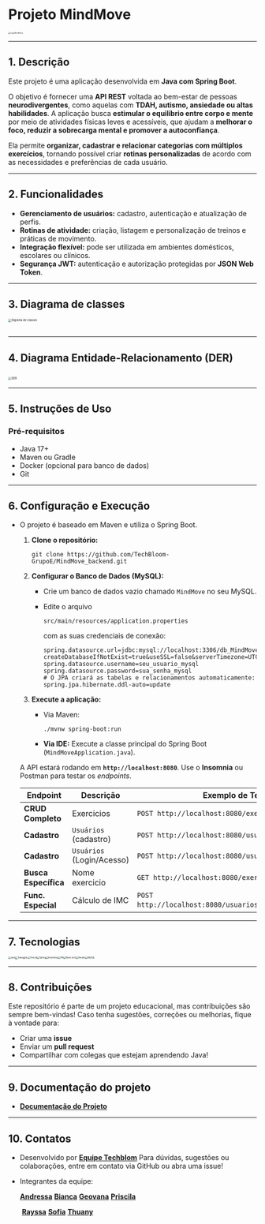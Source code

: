 #                                                                                            Projeto MindMove

<img src="https://ik.imagekit.io/kv6tr431r/Projeto%20mindmove/LongoMindMoveSemfundo.png?updatedAt=1761756153500" alt="LogoMindMove" style="zoom: 25%;" />

------------------------------------------------------------------------

##  1. Descrição

Este projeto é uma aplicação desenvolvida em **Java com Spring Boot**.

O objetivo é fornecer uma **API REST** voltada ao bem-estar de pessoas **neurodivergentes**, como aquelas com **TDAH, autismo, ansiedade ou altas habilidades**. A aplicação busca **estimular o equilíbrio entre corpo e mente** por meio de atividades físicas leves e acessíveis, que ajudam a **melhorar o foco, reduzir a sobrecarga mental e promover a autoconfiança**.

Ela permite **organizar, cadastrar e relacionar categorias com múltiplos exercícios**, tornando possível criar **rotinas personalizadas** de acordo com as necessidades e preferências de cada usuário.

------------------------------------------------------------------------

## 2. Funcionalidades

-  **Gerenciamento de usuários:** cadastro, autenticação e atualização de perfis.
-  **Rotinas de atividade:** criação, listagem e personalização de treinos e práticas de movimento.
-  **Integração flexível:** pode ser utilizada em ambientes domésticos, escolares ou clínicos.
-  **Segurança JWT:** autenticação e autorização protegidas por **JSON Web Token**.

------------------------------------------------------------------------

## 3.​​ Diagrama de classes

 <img src="https://ik.imagekit.io/kv6tr431r/Projeto%20mindmove/Tabelas%20relacionais/Design%20sem%20nome%20(3).png?updatedAt=1761756778852" alt="Digrama de classes" style="zoom: 40%;">

## 

------------------------------------------------------------------------

## 4. Diagrama Entidade-Relacionamento (DER)

​    <img src="https://ik.imagekit.io/kv6tr431r/Projeto%20mindmove/Tabelas%20relacionais/DERMindMove.png?updatedAt=1761754821968" alt="DER" style="zoom: 40%;" />

------------------------------------------------------------------------

##  5. Instruções de Uso

###  Pré-requisitos

-   Java 17+
-   Maven ou Gradle
-   Docker (opcional para banco de dados)
-   Git

------------------------------------------------------------------------

##  6. Configuração e Execução

- O projeto é baseado em Maven e utiliza o Spring Boot.

  1. **Clone o repositório:**

     ```
     git clone https://github.com/TechBloom-GrupoE/MindMove_backend.git
     ```

     

  2. **Configurar o Banco de Dados (MySQL):**

     - Crie um banco de dados vazio chamado `MindMove` no seu MySQL.

     - Edite o arquivo

        

       ```
       src/main/resources/application.properties
       ```

        

       com as suas credenciais de conexão:

       ```
       spring.datasource.url=jdbc:mysql://localhost:3306/db_MindMove?createDatabaseIfNotExist=true&useSSL=false&serverTimezone=UTC
       spring.datasource.username=seu_usuario_mysql
       spring.datasource.password=sua_senha_mysql
       # O JPA criará as tabelas e relacionamentos automaticamente:
       spring.jpa.hibernate.ddl-auto=update
       ```

       

  3. **Execute a aplicação:**

     - Via Maven:

       ```
       ./mvnw spring-boot:run
       ```

       

     - **Via IDE:** Execute a classe principal do Spring Boot (`MindMoveApplication.java`).

  A API estará rodando em **`http://localhost:8080`**. Use o **Insomnia** ou Postman para testar os *endpoints*.

  | Endpoint             | Descrição                 | Exemplo de Teste                                         |
  | -------------------- | ------------------------- | -------------------------------------------------------- |
  | **CRUD Completo**    | Exercicios                | `POST http://localhost:8080/exercicios`                  |
  | **Cadastro**         | `Usuários` (cadastro)     | `POST http://localhost:8080/usuarios/cadastrar`          |
  | **Cadastro**         | `Usuários` (Login/Acesso) | `POST http://localhost:8080/usuarios/logar`              |
  | **Busca Específica** | Nome exercicio            | `GET http://localhost:8080/exercicios/nome/{nome}`       |
  | **Func. Especial**   | Cálculo de IMC            | `POST http://localhost:8080/usuarios/calcularIMC/{id}`** |



------------------------------------------------------------------------

##  7. Tecnologias 

<img src="https://ik.imagekit.io/kv6tr431r/Projeto%20mindmove/Logo%20tecnologias/Java.png?updatedAt=1761675033758" alt="Java" style="zoom: 30%;" /><img src="https://ik.imagekit.io/kv6tr431r/Projeto%20mindmove/Logo%20tecnologias/Swagger.png?updatedAt=1761675033706" alt="Swegger" style="zoom:33%;" /><img src="https://ik.imagekit.io/kv6tr431r/Projeto%20mindmove/Logo%20tecnologias/Tomcat.png?updatedAt=1761675033867" alt="Tomcat" style="zoom:30%;" /><img src="https://ik.imagekit.io/kv6tr431r/Projeto%20mindmove/Logo%20tecnologias/Spring.png?updatedAt=1761675033777" alt="Spring" style="zoom:30%;" /><img src="https://ik.imagekit.io/kv6tr431r/Projeto%20mindmove/Logo%20tecnologias/Insomnia.png?updatedAt=1761675033935" alt="Insominia" style="zoom:30%;" /><img src="https://ik.imagekit.io/kv6tr431r/Projeto%20mindmove/Logo%20tecnologias/JPA.png?updatedAt=1761675033771" alt="JPA" style="zoom:30%;" /><img src="https://ik.imagekit.io/kv6tr431r/Projeto%20mindmove/Logo%20tecnologias/Neon.png?updatedAt=1761675033858" alt="Neon.tech" style="zoom:30%;" /><img src="https://ik.imagekit.io/kv6tr431r/Projeto%20mindmove/Logo%20tecnologias/Render.png?updatedAt=1761675033701" alt="Render" style="zoom:30%;" /><img src="https://ik.imagekit.io/kv6tr431r/Projeto%20mindmove/Logo%20tecnologias/MySQL.png?updatedAt=1761675033438" alt="MySQL" style="zoom:30%;" />

------------------------------------------------------------------------

##  8. Contribuições

Este repositório é parte de um projeto educacional, mas contribuições são sempre bem-vindas! Caso tenha sugestões, correções ou melhorias, fique à vontade para:

- Criar uma **issue**
- Enviar um **pull request**
- Compartilhar com colegas que estejam aprendendo Java!

------------------------------------------------------------------------

## 9. Documentação do projeto

- [**Documentação do Projeto**](https://drive.google.com/drive/folders/1DSTZ3G2qPNffPlfkFCbt88tUvsa1rdXe?usp=sharing) 

------------------------------------------------------------------------

## 10. Contatos

- Desenvolvido por [**Equipe Techblom**](https://github.com/TechBloom-GrupoE) Para dúvidas, sugestões ou colaborações, entre em contato via GitHub ou abra uma issue!

- Integrantes da equipe: 

   [**Andressa**](https://github.com/andressafunes)                  [**Bianca**](https://github.com/bianca-msilva)                  [**Geovana**](https://github.com/sgeo21)                  [**Priscila**](https://github.com/PriscilaMrozinski)       

   ​                  [**Rayssa**](https://github.com/Rayssa-Ferraz)                  [**Sofia**](https://github.com/sofia-araujo)                            [**Thuany**](https://github.com/ThuanyAline)